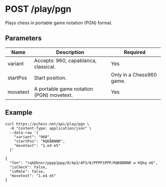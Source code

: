 # POST /play/pgn

Plays chess in portable game notation (PGN) format.

## Parameters

| Name | Description | Required |
| ---- | ----------- | -------- |
| variant | Accepts: 960, capablanca, classical. | Yes |
| startPos | Start position. | Only in a Chess960 game. |
| movetext | A portable game notation (PGN) movetext. | Yes |

## Example

```text
curl https://pchess.net/api/play/pgn \
  -H "Content-Type: application/json" \
  --data-raw '{
    "variant": "960",
    "startPos": "RQKBBNNR",
    "movetext": "1.e4 e5"
  }'
```

```text
{
  "fen": "rqkbbnnr/pppp1ppp/8/4p3/4P3/8/PPPP1PPP/RQKBBNNR w KQkq e6",
  "isCheck": false,
  "isMate": false,
  "movetext": "1.e4 e5"
}
```
